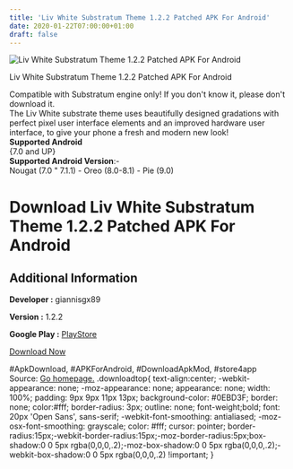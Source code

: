 ```yaml
---
title: 'Liv White Substratum Theme 1.2.2 Patched APK For Android'
date: 2020-01-22T07:00:00+01:00
draft: false
---
```


![Liv White Substratum Theme 1.2.2 Patched APK For Android](https://i2.wp.com/apkhome.net/wp-content/uploads/2020/01/Liv-White-Substratum-Theme-1.2.2-Patched.png "Liv White Substratum Theme 1.2.2 Patched APK For Android")

  

Liv White Substratum Theme 1.2.2 Patched APK For Android

Compatible with Substratum engine only! If you don't know it, please don't download it.  
The Liv White substrate theme uses beautifully designed gradations with perfect pixel user interface elements and an improved hardware user interface, to give your phone a fresh and modern new look!  
**Supported Android**  
{7.0 and UP}  
**Supported Android Version**:-  
Nougat (7.0 " 7.1.1) - Oreo (8.0-8.1) - Pie (9.0)

Download Liv White Substratum Theme 1.2.2 Patched APK For Android
=================================================================

Additional Information
----------------------

**Developer :** giannisgx89

**Version :** 1.2.2

**Google Play :** [PlayStore](https://play.google.com/store/apps/details?id=liv.white.substratum)

  

[Download Now](https://store4app.co/post/liv-white-substratum-theme-1-2-2-patched-apk-for-android_1579611783)

  
#ApkDownload, #APKForAndroid, #DownloadApkMod, #store4app  
Source: [Go homepage.](https://store4app.co/post/liv-white-substratum-theme-1-2-2-patched-apk-for-android_1579611783) .downloadtop{ text-align:center; -webkit-appearance: none; -moz-appearance: none; appearance: none; width: 100%; padding: 9px 9px 11px 13px; background-color: #0EBD3F; border: none; color:#fff; border-radius: 3px; outline: none; font-weight;bold; font: 20px 'Open Sans', sans-serif; -webkit-font-smoothing: antialiased; -moz-osx-font-smoothing: grayscale; color: #fff; cursor: pointer; border-radius:15px;-webkit-border-radius:15px;-moz-border-radius:5px;box-shadow:0 0 5px rgba(0,0,0,.2);-moz-box-shadow:0 0 5px rgba(0,0,0,.2);-webkit-box-shadow:0 0 5px rgba(0,0,0,.2) !important; }